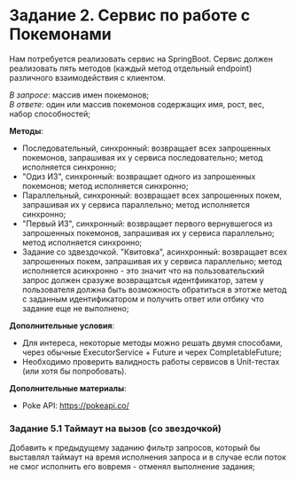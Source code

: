 # Задание 2. Сервис по работе с Покемонами

Нам потребуется реализовать сервис на SpringBoot. Сервис должен реализовать пять методов (каждый метод отдельный endpoint) различного взаимодействия с клиентом.

_В запросе_: массив имен покемонов; </br>
_В ответе_: один или массив покемонов содержащих имя, рост, вес, набор способностей; </br>

__Методы__:

* Последовательный, синхронный: возвращает всех запрошенных покемонов, запрашивая их у сервиса последовательно; метод исполняется синхронно;
* "Одиз ИЗ", синхронный: возвращает одного из запрошенных покемонов; метод исполняется синхронно;
* Параллельный, синхронный: возвращает всех запрошенных покем, запрашивая их у сервиса параллельно; метод исполняется синхронно;
* "Первый ИЗ", синхронный: возвращает первого вернувшегося из запрошенных покемонов, запрашивая их у сервиса параллельно; метод исполняется синхронно;
* Задание со здвездочкой. "Квитовка", асинхронный: возвращает всех запрошенных покем, запрашивая их у сервиса параллельно; метод исполняется асинхронно - это значит что на пользовательский запрос должен сразуже возвращатсья идентфиикатор, затем у пользователя должна быть возможность обратиться в этотже метод с заданным идентификатором и получить ответ или отбику что задание еще не выполнено;

__Дополнительные условия__:

* Для интереса, некоторые методы можно решать двумя способами, через обычные ExecutorService + Future и черех CompletableFuture;
* Необходимо проверить валидность работы сервисов в Unit-тестах (или хотя бы попробовать).

__Дополнительные материалы__:

* Poke API: https://pokeapi.co/ 

### Задание 5.1 Таймаут на вызов (со звездочкой)

Добавить к предыдущему заданию фильтр запросов, который бы выставлял таймаут на время исполнения запроса и в случае если поток не смог исполнить его вовремя - отменял выполнение задания;